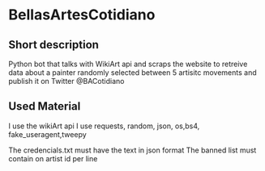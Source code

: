# BellasArtesCotidiano
## Short description
Python bot that talks with WikiArt api and scraps the website to retreive data about a painter randomly selected between 5 artisitc movements
and publish it on Twitter @BACotidiano
## Used Material
I use the wikiArt api
I use requests, random, json, os,bs4, fake_useragent,tweepy

The credencials.txt must have the text in json format
The banned list must contain on artist id per line
